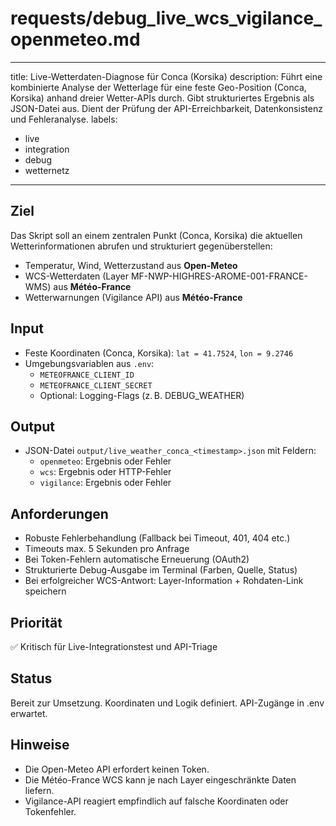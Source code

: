 # requests/debug_live_wcs_vigilance_openmeteo.md

---
title: Live-Wetterdaten-Diagnose für Conca (Korsika)
description: Führt eine kombinierte Analyse der Wetterlage für eine feste Geo-Position (Conca, Korsika) anhand dreier Wetter-APIs durch. Gibt strukturiertes Ergebnis als JSON-Datei aus. Dient der Prüfung der API-Erreichbarkeit, Datenkonsistenz und Fehleranalyse.
labels:
  - live
  - integration
  - debug
  - wetternetz
---

## Ziel
Das Skript soll an einem zentralen Punkt (Conca, Korsika) die aktuellen Wetterinformationen abrufen und strukturiert gegenüberstellen:

- Temperatur, Wind, Wetterzustand aus **Open-Meteo**
- WCS-Wetterdaten (Layer MF-NWP-HIGHRES-AROME-001-FRANCE-WMS) aus **Météo-France**
- Wetterwarnungen (Vigilance API) aus **Météo-France**

## Input
- Feste Koordinaten (Conca, Korsika): `lat = 41.7524`, `lon = 9.2746`
- Umgebungsvariablen aus `.env`:
  - `METEOFRANCE_CLIENT_ID`
  - `METEOFRANCE_CLIENT_SECRET`
  - Optional: Logging-Flags (z. B. DEBUG_WEATHER)

## Output
- JSON-Datei `output/live_weather_conca_<timestamp>.json`
  mit Feldern:
  - `openmeteo`: Ergebnis oder Fehler
  - `wcs`: Ergebnis oder HTTP-Fehler
  - `vigilance`: Ergebnis oder Fehler

## Anforderungen
- Robuste Fehlerbehandlung (Fallback bei Timeout, 401, 404 etc.)
- Timeouts max. 5 Sekunden pro Anfrage
- Bei Token-Fehlern automatische Erneuerung (OAuth2)
- Strukturierte Debug-Ausgabe im Terminal (Farben, Quelle, Status)
- Bei erfolgreicher WCS-Antwort: Layer-Information + Rohdaten-Link speichern

## Priorität
✅ Kritisch für Live-Integrationstest und API-Triage

## Status
Bereit zur Umsetzung. Koordinaten und Logik definiert. API-Zugänge in .env erwartet.

## Hinweise
- Die Open-Meteo API erfordert keinen Token.
- Die Météo-France WCS kann je nach Layer eingeschränkte Daten liefern.
- Vigilance-API reagiert empfindlich auf falsche Koordinaten oder Tokenfehler.
